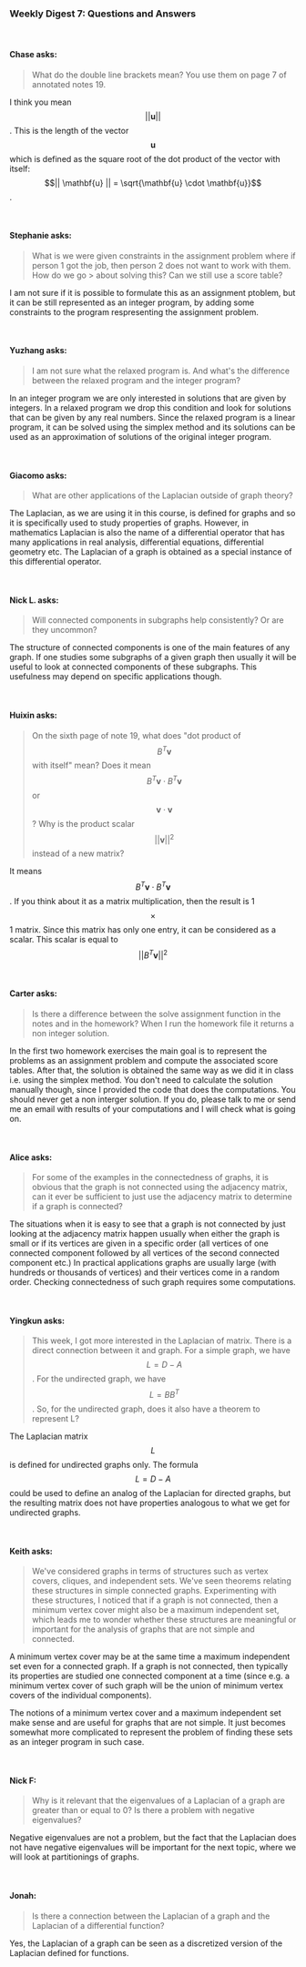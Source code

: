 ### Weekly Digest 7: Questions and Answers


<br/>

#### Chase asks:

> What do the double line brackets mean? You use them on page 7 of annotated notes 19.

I think you mean $$|| \mathbf{u} ||$$. This is the length of the vector $$\mathbf{u}$$
which is defined as the square root of the dot product of the vector with itself:
$$|| \mathbf{u} || = \sqrt{\mathbf{u} \cdot \mathbf{u}}$$.


<br/>

#### Stephanie asks:

> What is we were given constraints in the assignment problem where if person 1 got the job,
> then person 2 does not want to work with them. How do we go > about solving this?
> Can we still use a score table?

I am not sure if it is possible to formulate this as an assignment ptoblem, but it
can be still represented as an integer program, by adding some constraints to the program
respresenting the assignment problem.


<br/>

#### Yuzhang asks:

> I am not sure what the relaxed program is. And what's the difference between
> the relaxed program and the integer program?

In an integer program we are only interested in solutions that are given by integers.
In a relaxed program we drop this condition and look for solutions that can be given
by any real numbers. Since the relaxed program is a linear program, it can be solved
using the simplex method and its solutions can be used as an approximation of solutions
of the original integer program.


<br/>

#### Giacomo asks:

> What are other applications of the Laplacian outside of graph theory?

The Laplacian, as we are using it in this course, is defined for graphs and so
it is specifically used to study properties of graphs. However, in mathematics
Laplacian is also the name of a differential operator that has many applications
in real analysis, differential equations, differential geometry etc. The Laplacian
of a graph is obtained as a special instance of this differential operator.


<br/>

#### Nick L. asks:

> Will connected components in subgraphs help consistently? Or are they uncommon?

The structure of connected components is one of the main features of any graph.
If one studies some subgraphs of a given graph then usually it will be useful to look
at connected components of these subgraphs. This usefulness may depend on specific
applications though.



<br/>

#### Huixin asks:

> On the sixth page of note 19, what does "dot product of $$B^T{\mathbf v}$$ with itself" mean?
> Does it mean $$B^T{\mathbf v} \cdot B^T{\mathbf v}$$ or $${\mathbf v} \cdot {\mathbf v}$$?
> Why is the product scalar $$||{\mathbf v}||^2$$ instead of a new matrix?

It means $$B^T{\mathbf v} \cdot B^T{\mathbf v}$$. If you think about it as a matrix
multiplication, then the result is 1 $$\times$$ 1 matrix. Since this matrix has only
one entry, it can be considered as a scalar. This scalar is equal to $$|| B^T{\mathbf v} ||^2$$


<br/>

#### Carter asks:

> Is there a difference between the solve assignment function in the notes and in the homework?
> When I run the homework file it returns a non integer solution.

In the first two homework exercises the main goal is to represent the problems as
an assignment problem and compute the associated score tables. After that, the solution
is obtained the same way as we did it in class i.e. using the simplex method. You don't
need to calculate the solution manually though, since I provided the code that does the computations.
You should never get a non interger solution. If you do, please talk to me or send me an email
with results of your computations and I will check what is going on.


<br/>

#### Alice asks:

> For some of the examples in the connectedness of graphs, it is obvious that the graph is
> not connected using the adjacency matrix, can it ever be sufficient to just use the adjacency
> matrix to determine if a graph is connected?

The situations when it is easy to see that a graph is not connected by just looking at the adjacency
matrix happen usually when either the graph is small or if its vertices are given in a specific order
(all vertices of one connected component followed by all vertices of the second connected component etc.)
In practical applications graphs are usually large (with hundreds or thousands of vertices) and their
vertices come in a random order. Checking connectedness of such graph requires some computations.


<br/>

#### Yingkun asks:

> This week, I got more interested in the Laplacian of matrix. There is a direct connection between
> it and graph. For a simple graph, we have $$L = D-A$$. For the undirected graph, we have $$L = BB^T$$.
> So, for the undirected graph, does it also have a theorem to represent L?

The Laplacian matrix $$L$$ is defined for undirected graphs only. The formula $$L = D-A$$ could be
used to define an analog of the Laplacian for directed graphs, but the resulting matrix does not have
properties analogous to what we get for undirected graphs.


<br/>

#### Keith asks:

> We've considered graphs in terms of structures such as vertex covers, cliques, and independent sets.
> We've seen theorems relating these structures in simple connected graphs. Experimenting with these
> structures, I noticed that if a graph is not connected, then a minimum vertex cover might also be
> a maximum independent set, which leads me to wonder whether these structures are meaningful or important
> for the analysis of graphs that are not simple and connected.

A minimum vertex cover may be at the same time a maximum independent set even for a connected graph.
If a graph is not connected, then typically its properties are studied one connected component at a time
(since e.g. a minimum vertex cover of such graph will be the union of minimum vertex covers of the individual
components).

The notions of a minimum vertex cover and a maximum independent set make sense and are useful for graphs that
are not simple. It just becomes somewhat more complicated to represent the problem of finding these sets
as an integer program in such case.


<br/>

#### Nick F:

> Why is it relevant that the eigenvalues of a Laplacian of a graph are greater than or equal to 0?
> Is there a problem with negative eigenvalues?

Negative eigenvalues are not a problem, but the fact that the Laplacian does not have negative
eigenvalues will be important for the next topic, where we will look at partitionings of graphs.



<br/>

#### Jonah:

> Is there a connection between the Laplacian of a graph and the Laplacian of a differential
> function?

Yes, the Laplacian of a graph can be seen as a discretized version of the Laplacian defined
for functions.
